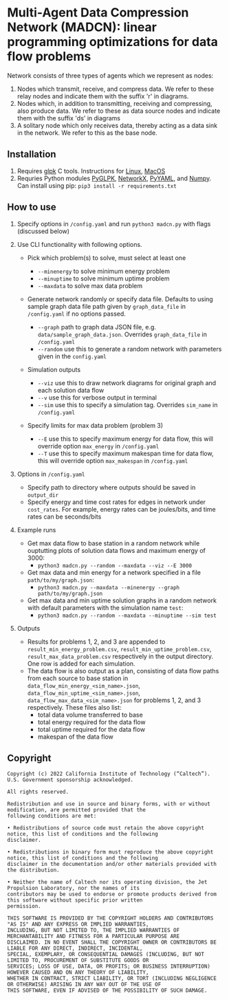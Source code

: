 # Multi-Agent Data Compression Network (MADCN): linear programming optimizations for data flow problems

Network consists of three types of agents which we represent as nodes:

  1. Nodes which transmit, receive, and compress data. We refer to these relay nodes and indicate them with the suffix 'r' in diagrams.
  2. Nodes which, in addition to transmitting, receiving and compressing, also produce data. We refer to these as data source nodes and indicate them with the suffix 'ds' in diagrams
  3. A solitary node which only receives data, thereby acting as a data sink in the network. We refer to this as the base node.

## Installation

1. Requires [glpk](https://www.gnu.org/software/glpk/) C tools. Instructions for [Linux](https://en.wikibooks.org/wiki/GLPK/Linux_OS), [MacOS](https://en.wikibooks.org/wiki/GLPK/Mac_OS_X)
2. Requries Python modules [PyGLPK](https://pypi.org/project/glpk/), [NetworkX](https://pypi.org/project/networkx/), [PyYAML](https://pypi.org/project/PyYAML/), and [Numpy](https://pypi.org/project/numpy/). Can install using pip: `pip3 install -r requirements.txt`

## How to use

1. Specify options in `/config.yaml` and run `python3 madcn.py` with flags (discussed below)
2. Use CLI functionality with following options.

    * Pick which problem(s) to solve, must select at least one
      * `--minenergy` to solve minimum energy problem
      * `--minuptime` to solve minimum uptime problem
      * `--maxdata` to solve max data problem

    * Generate network randomly or specify data file. Defaults to using sample graph data file path given by `graph_data_file` in `/config.yaml` if no options passed.
      * `--graph` path to graph data JSON file, e.g. `data/sample_graph_data.json`. Overrides `graph_data_file` in `/config.yaml`
      * `--random` use this to generate a random network with parameters given in the `config.yaml`

    * Simulation outputs
      * `--viz` use this to draw network diagrams for original graph and each solution data flow
      * `--v` use this for verbose output in terminal
      * `--sim` use this to specify a simulation tag. Overrides `sim_name` in `/config.yaml`

    * Specify limits for max data problem (problem 3)
      * `--E` use this to specify maximum energy for data flow, this will override option `max_energy` in `/config.yaml`
      * `--T` use this to specify maximum makespan time for data flow, this will override option `max_makespan` in `/config.yaml`

3. Options in `/config.yaml`

    * Specify path to directory where outputs should be saved in `output_dir`
    * Specify energy and time cost rates for edges in network under `cost_rates`. For example, energy rates can be joules/bits, and time rates can be seconds/bits

4. Example runs

    * Get max data flow to base station in a random network while ouptutting plots of solution data flows and maximum energy of 3000:
      * `python3 madcn.py --random --maxdata --viz --E 3000`
    * Get max data and min energy for a network specified in a file `path/to/my/graph.json`:
      * `python3 madcn.py --maxdata --minenergy --graph path/to/my/graph.json`
    * Get max data and min uptime solution graphs in a random network with default parameters with the simulation name `test`:
      * `python3 madcn.py --random --maxdata --minuptime --sim test`

5. Outputs

    * Results for problems 1, 2, and 3 are appended to `result_min_energy_problem.csv`, `result_min_uptime_problem.csv`, `result_max_data_problem.csv` respectively in the output directory. One row is added for each simulation.
    * The data flow is also output as a plan, consisting of data flow paths from each source to base station in `data_flow_min_energy_<sim_name>.json`, `data_flow_min_uptime_<sim_name>.json`, `data_flow_max_data_<sim_name>.json` for problems 1, 2, and 3 respectively. These files also list:
      * total data volume transferred to base
      * total energy required for the data flow
      * total uptime required for the data flow
      * makespan of the data flow

## Copyright

  ```
  Copyright (c) 2022 California Institute of Technology (“Caltech”). U.S. Government sponsorship acknowledged.

  All rights reserved.

  Redistribution and use in source and binary forms, with or without modification, are permitted provided that the
  following conditions are met:

  • Redistributions of source code must retain the above copyright notice, this list of conditions and the following
  disclaimer.

  • Redistributions in binary form must reproduce the above copyright notice, this list of conditions and the following
  disclaimer in the documentation and/or other materials provided with the distribution.

  • Neither the name of Caltech nor its operating division, the Jet Propulsion Laboratory, nor the names of its
  contributors may be used to endorse or promote products derived from this software without specific prior written
  permission.

  THIS SOFTWARE IS PROVIDED BY THE COPYRIGHT HOLDERS AND CONTRIBUTORS "AS IS" AND ANY EXPRESS OR IMPLIED WARRANTIES,
  INCLUDING, BUT NOT LIMITED TO, THE IMPLIED WARRANTIES OF MERCHANTABILITY AND FITNESS FOR A PARTICULAR PURPOSE ARE
  DISCLAIMED. IN NO EVENT SHALL THE COPYRIGHT OWNER OR CONTRIBUTORS BE LIABLE FOR ANY DIRECT, INDIRECT, INCIDENTAL,
  SPECIAL, EXEMPLARY, OR CONSEQUENTIAL DAMAGES (INCLUDING, BUT NOT LIMITED TO, PROCUREMENT OF SUBSTITUTE GOODS OR
  SERVICES; LOSS OF USE, DATA, OR PROFITS; OR BUSINESS INTERRUPTION) HOWEVER CAUSED AND ON ANY THEORY OF LIABILITY,
  WHETHER IN CONTRACT, STRICT LIABILITY, OR TORT (INCLUDING NEGLIGENCE OR OTHERWISE) ARISING IN ANY WAY OUT OF THE USE OF
  THIS SOFTWARE, EVEN IF ADVISED OF THE POSSIBILITY OF SUCH DAMAGE.
  ```
